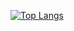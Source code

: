 [![Top Langs](https://github-readme-stats.vercel.app/api/top-langs/?username=ddu0422&langs_count=7)](https://github.com/anuraghazra/github-readme-stats)
